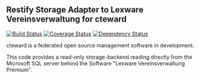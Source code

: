 ## Restify Storage Adapter to Lexware Vereinsverwaltung for cteward

[![Build Status][travis-image]][travis-url]
[![Coverage Status][coveralls-image]][coveralls-url]
[![Dependency Status][gemnasium-image]][gemnasium-url]

[travis-image]: https://secure.travis-ci.org/berlincount/cteward-st-lexware.svg?branch=nodejs
[travis-url]: https://travis-ci.org/berlincount/cteward-st-lexware

[coveralls-image]: https://img.shields.io/coveralls/berlincount/cteward-st-lexware/nodejs.svg
[coveralls-url]: https://coveralls.io/r/berlincount/cteward-st-lexware?branch=nodejs

[gemnasium-image]: https://gemnasium.com/berlincount/cteward-st-lexware.png
[gemnasium-url]: https://gemnasium.com/berlincount/cteward-st-lexware

cteward is a federated open source management software in development.

This code provides a read-only storage-backend reading directly from the
Microsoft SQL server behind the Software "Lexware Vereinsverwaltung Premium".
